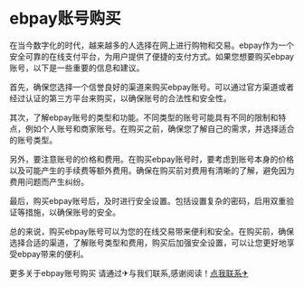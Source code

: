 # ebpay账号购买

在当今数字化的时代，越来越多的人选择在网上进行购物和交易。ebpay作为一个安全可靠的在线支付平台，为用户提供了便捷的支付方式。如果您想要购买ebpay账号，以下是一些重要的信息和建议。

首先，确保您选择一个信誉良好的渠道来购买ebpay账号。可以通过官方渠道或者经过认证的第三方平台来购买，以确保账号的合法性和安全性。

其次，了解ebpay账号的类型和功能。不同类型的账号可能具有不同的限制和特点，例如个人账号和商家账号。在购买之前，确保您了解自己的需求，并选择适合的账号类型。

另外，要注意账号的价格和费用。在购买ebpay账号时，要考虑到账号本身的价格以及可能产生的手续费等额外费用。确保在购买前对费用有清晰的了解，避免因为费用问题而产生纠纷。

最后，购买ebpay账号后，及时进行安全设置。包括设置复杂的密码，启用双重验证等措施，以确保账号的安全。

总的来说，购买ebpay账号可以为您的在线交易带来便利和安全。在购买前，确保选择合适的渠道，了解账号类型和费用，购买后加强安全设置，可以让您更好地享受ebpay带来的便利。

更多关于ebpay账号购买 请通过✈与我们联系,感谢阅读！[点我联系✈](https://ac.G208.com)
